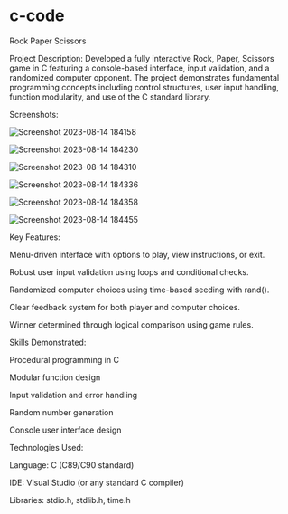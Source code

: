 # c-code
Rock Paper Scissors

Project Description:
Developed a fully interactive Rock, Paper, Scissors game in C featuring a console-based interface, input validation, and a randomized computer opponent. The project demonstrates fundamental programming concepts including control structures, user input handling, function modularity, and use of the C standard library.

Screenshots:

![Screenshot 2023-08-14 184158](https://github.com/user-attachments/assets/7326ea24-1002-4365-a4ae-10529678b787)

![Screenshot 2023-08-14 184230](https://github.com/user-attachments/assets/db6e23d8-e592-4f78-a677-7a7901d83a19)

![Screenshot 2023-08-14 184310](https://github.com/user-attachments/assets/9c7537d2-e9f1-412a-9f19-7b9b0774acaf)

![Screenshot 2023-08-14 184336](https://github.com/user-attachments/assets/b4bb311a-c8fc-46d0-8f15-6d4c16332afc)

![Screenshot 2023-08-14 184358](https://github.com/user-attachments/assets/fa6030ab-421c-43aa-b79d-fe5dddeb825b)

![Screenshot 2023-08-14 184455](https://github.com/user-attachments/assets/521bd05a-4258-4d08-9297-c06ee99913f6)


Key Features:

Menu-driven interface with options to play, view instructions, or exit.

Robust user input validation using loops and conditional checks.

Randomized computer choices using time-based seeding with rand().

Clear feedback system for both player and computer choices.

Winner determined through logical comparison using game rules.

Skills Demonstrated:

Procedural programming in C

Modular function design

Input validation and error handling

Random number generation

Console user interface design

Technologies Used:

Language: C (C89/C90 standard)

IDE: Visual Studio (or any standard C compiler)

Libraries: stdio.h, stdlib.h, time.h
